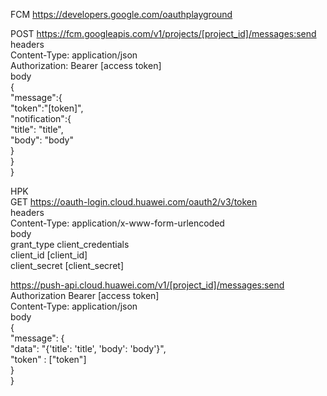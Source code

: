 FCM
https://developers.google.com/oauthplayground

POST https://fcm.googleapis.com/v1/projects/[project_id]/messages:send  
headers  
Content-Type: application/json  
Authorization: Bearer [access token]  
body  
{  
    "message":{  
        "token":"[token]",  
        "notification":{  
            "title": "title",  
            "body": "body"  
        }  
    }  
}  

HPK  
GET https://oauth-login.cloud.huawei.com/oauth2/v3/token  
headers  
Content-Type: application/x-www-form-urlencoded  
body  
grant_type client_credentials  
client_id [client_id]  
client_secret [client_secret]  
  
https://push-api.cloud.huawei.com/v1/[project_id]/messages:send  
Authorization Bearer [access token]  
Content-Type: application/json  
body  
{  
    "message": {  
        "data": "{'title': 'title', 'body': 'body'}",  
        "token" : ["token"]  
    }  
}  
